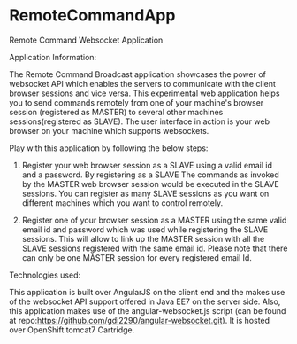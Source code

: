 # RemoteCommandApp
Remote Command Websocket Application

Application Information:

The Remote Command Broadcast application showcases the power of websocket API which enables the servers to communicate with 
the client browser sessions and vice versa. This experimental web application helps you to send commands remotely from one 
of your machine's browser session (registered as MASTER) to several other machines sessions(registered as SLAVE). 
The user interface in action is your web browser on your machine which supports websockets. 

Play with this application by following the below steps: 

1) Register your web browser session as a SLAVE using a valid email id and a password. By registering as a SLAVE 
The commands as invoked by the MASTER web browser session would be executed in the SLAVE sessions. You can register 
as many SLAVE sessions as you want on different machines which you want to control remotely. 

2) Register one of your browser session as a MASTER using the same valid email id and password which was used while 
registering the SLAVE sessions. This will allow to link up the MASTER session with all the SLAVE sessions registered 
with the same email id. Please note that there can only be one MASTER session for every registered email Id.


Technologies used:

This application is built over AngularJS on the client end and the makes use of the websocket API support offered in Java EE7 
on the server side. Also, this application makes use of the angular-websocket.js script (can be found at repo:https://github.com/gdi2290/angular-websocket.git). It is hosted over OpenShift tomcat7 Cartridge.
